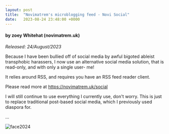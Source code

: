 ```yaml
---
layout: post
title:  "Novimatrem's microblogging feed - Novi Social"
date:   2023-08-24 23:48:00 +0000
---
```

#### by zoey Whitehat (novimatrem.uk)
*Released: 24/August/2023*

Because I have been bullied off of social media by awful bigoted ableist transphobic harassers, I now use an alternative social media solution, that is read-only, and with only a single user- me!

It relies around RSS, and requires you have an RSS feed reader client.

Please read more at <a href="https://novimatrem.uk/social" target="_blank" style="color: #008148">https://novimatrem.uk/social</a>

I will still continue to use everything I currently use, don't worry. This is just to replace traditional post-based social media, which I previously used diaspora for.

...

![face2024](https://gitlab.com/Novimatrem/blog/-/raw/master/face2024.png)
